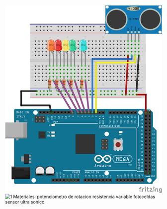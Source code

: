 ![1](https://github.com/mariacamila55/Primer-Proyecto/blob/master/Archivos%20Sensor%20de%20proximidad/sensor%201.jpg)
![1]()
Materiales:
potenciometro de rotacion
resistencia variable 
fotoceldas 
sensor ultra sonico
